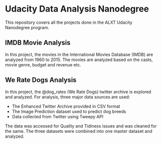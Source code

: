 # Udacity Data Analysis Nanodegree
This repository covers all the projects done in the ALXT Udacity Nanodegree program. 

## IMDB Movie Analysis
In this project, the movies in the International Movies Database (IMDB) are analyzed from 1960 to 2015. The movies are analyzed based on the casts, movie genre, budget and revenue etc. 

## We Rate Dogs Analysis
In this project, the @dog_rates (We Rate Dogs) twitter archive is explored and analyzed. For analysis, three major data sources are used:
+ The Enhanced Twitter Archive provided in CSV format
+ The Image Prediction dataset used to predict dog breeds
+ Data collected from Twitter using Tweepy API

The data was accessed for Quality and Tidiness issues and was cleaned for the same. The three datasets were combined into one master dataset and analyzed.




